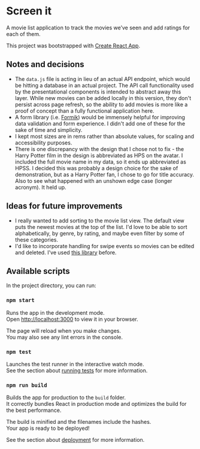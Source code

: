 # Screen it

A movie list application to track the movies we’ve seen and add ratings for each of them.

This project was bootstrapped with [Create React App](https://github.com/facebook/create-react-app).

## Notes and decisions

- The `data.js` file is acting in lieu of an actual API endpoint, which would be hitting a database in an actual project. The API call functionality used by the presentational components is intended to abstract away this layer. While new movies can be added locally in this version, they don't persist across page refresh, so the ability to add movies is more like a proof of concept than a fully functional application here.
- A form library (i.e. [Formik](https://formik.org/)) would be immensely helpful for improving data validation and form experience. I didn't add one of these for the sake of time and simplicity.
- I kept most sizes are in rems rather than absolute values, for scaling and accessibility purposes.
- There is one discrepancy with the design that I chose not to fix - the Harry Potter film in the design is abbreviated as HPS on the avatar. I included the full movie name in my data, so it ends up abbreviated as HPSS. I decided this was probably a design choice for the sake of demonstration, but as a Harry Potter fan, I chose to go for title accuracy. Also to see what happened with an unshown edge case (longer acronym). It held up.

## Ideas for future improvements

- I really wanted to add sorting to the movie list view. The default view puts the newest movies at the top of the list. I'd love to be able to sort alphabetically, by genre, by rating, and maybe even filter by some of these categories.
- I'd like to incorporate handling for swipe events so movies can be edited and deleted. I've used [this library](https://github.com/jerrybendy/react-touch-events) before.

## Available scripts

In the project directory, you can run:

### `npm start`

Runs the app in the development mode.\
Open [http://localhost:3000](http://localhost:3000) to view it in your browser.

The page will reload when you make changes.\
You may also see any lint errors in the console.

### `npm test`

Launches the test runner in the interactive watch mode.\
See the section about [running tests](https://facebook.github.io/create-react-app/docs/running-tests) for more information.

### `npm run build`

Builds the app for production to the `build` folder.\
It correctly bundles React in production mode and optimizes the build for the best performance.

The build is minified and the filenames include the hashes.\
Your app is ready to be deployed!

See the section about [deployment](https://facebook.github.io/create-react-app/docs/deployment) for more information.
